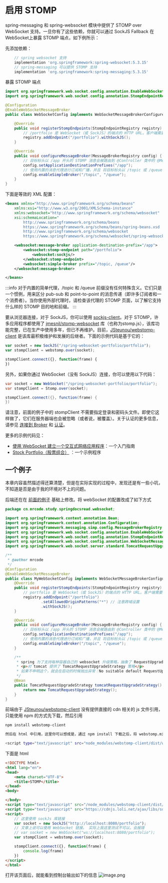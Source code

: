 # 启用 STOMP

spring-messaging 和 spring-websocket 模块中提供了 STOMP over WebSocket 支持。一旦你有了这些依赖，你就可以通过 SockJS Fallback 在WebSocket上暴露 STOMP 端点，如下例所示：

先添加依赖：

```groovy
    // spring websocket 支持
    implementation 'org.springframework:spring-websocket:5.3.15'
    // spring-messaging 可以提供 STOMP 支持
    implementation 'org.springframework:spring-messaging:5.3.15'
```
暴露 STOMP 端点
```java
import org.springframework.web.socket.config.annotation.EnableWebSocketMessageBroker;
import org.springframework.web.socket.config.annotation.StompEndpointRegistry;

@Configuration
@EnableWebSocketMessageBroker
public class WebSocketConfig implements WebSocketMessageBrokerConfigurer {

    @Override
    public void registerStompEndpoints(StompEndpointRegistry registry) {
        // /portfolio 是 WebSocket（或 SockJS）的端点的 HTTP URL。客户端需要连接以进行 WebSocket 握手。
        registry.addEndpoint("/portfolio").withSockJS();  
    }

    @Override
    public void configureMessageBroker(MessageBrokerRegistry config) {
        // 目标标头以 /app 开头的 STOMP 消息会被路由到 @Controller 类中的 @MessageMapping 方法。
        config.setApplicationDestinationPrefixes("/app"); 
        // 使用内置的消息代理进行订阅和广播，并且 将目标标头以 /topic 或 /queue 开头的消息路由到代理。
        config.enableSimpleBroker("/topic", "/queue"); 
    }
}
```
下面是等效的 XML 配置：
```xml
<beans xmlns="http://www.springframework.org/schema/beans"
    xmlns:xsi="http://www.w3.org/2001/XMLSchema-instance"
    xmlns:websocket="http://www.springframework.org/schema/websocket"
    xsi:schemaLocation="
        http://www.springframework.org/schema/beans
        https://www.springframework.org/schema/beans/spring-beans.xsd
        http://www.springframework.org/schema/websocket
        https://www.springframework.org/schema/websocket/spring-websocket.xsd">

    <websocket:message-broker application-destination-prefix="/app">
        <websocket:stomp-endpoint path="/portfolio">
            <websocket:sockjs/>
        </websocket:stomp-endpoint>
        <websocket:simple-broker prefix="/topic, /queue"/>
    </websocket:message-broker>

</beans>
```
:::info
对于内置的简单代理，/topic 和 /queue 前缀没有任何特殊含义。它们只是一个惯例，用来区分 pub-sub 和 point-to-point 的消息传递（即许多订阅者和一个消费者）。当你使用外部代理时，请检查该代理的 STOMP 页面，以了解它支持什么样的 STOMP 目的地和前缀。
:::

要从浏览器连接，对于 SockJS，你可以使用  [sockjs-client](https://github.com/sockjs/sockjs-client)。对于 STOMP，许多应用程序都使用了 [jmesnil/stomp-websocket](https://github.com/jmesnil/stomp-websocket) 库（也称为stomp.js），该库功能完整，已在生产中使用多年，但已不再维护。目前，[JSteunou/webstomp-client](https://github.com/JSteunou/webstomp-client) 是该库最积极维护和发展的后继者。下面的示例代码是基于它的：
```javascript
var socket = new SockJS("/spring-websocket-portfolio/portfolio");
var stompClient = webstomp.over(socket);

stompClient.connect({}, function(frame) {
})
```
另外，如果你通过 WebSocket（没有 SockJS）连接，你可以使用以下代码：
```java
var socket = new WebSocket("/spring-websocket-portfolio/portfolio");
var stompClient = Stomp.over(socket);

stompClient.connect({}, function(frame) {
})
```
请注意，前面的例子中的 stompClient 不需要指定登录和密码头文件。即使它这样做了，它们在服务器端也会被忽略（或者说，被覆盖）。关于认证的更多信息，请参见 [连接到 Broker](https://www.yuque.com/mrcode.cn/read-docs/vnnozw) 和 [认证](https://www.yuque.com/mrcode.cn/read-docs/zk1t3l)。

更多的示例代码见：

- [使用 WebSocket 建立一个交互式网络应用程序](https://spring.io/guides/gs/messaging-stomp-websocket/)：一个入门指南
- [Stock Portfolio（股票组合）](https://github.com/rstoyanchev/spring-websocket-portfolio) ：一个示例程序

## 一个例子

本章内容虽然描述得还算清楚，但是在实际实现的过程中，发现还是有一些小坑，不知道是否是由于我的环境对不上的问题。

后端还在在 [前面的例子](https://www.yuque.com/mrcode.cn/read-docs/qnsia9) 基础上修改。将 webSocket 的配置改成了如下方式
```java
package cn.mrcode.study.springdocsread.websocket;

import org.springframework.context.annotation.Bean;
import org.springframework.context.annotation.Configuration;
import org.springframework.messaging.simp.config.MessageBrokerRegistry;
import org.springframework.web.socket.config.annotation.EnableWebSocketMessageBroker;
import org.springframework.web.socket.config.annotation.StompEndpointRegistry;
import org.springframework.web.socket.config.annotation.WebSocketMessageBrokerConfigurer;
import org.springframework.web.socket.server.standard.TomcatRequestUpgradeStrategy;

/**
 * @author mrcode
 */
@Configuration
@EnableWebSocketMessageBroker
public class MyWebSocketConfig implements WebSocketMessageBrokerConfigurer {
    @Override
    public void registerStompEndpoints(StompEndpointRegistry registry) {
        // portfolio 是 WebSocket（或 SockJS）的端点的 HTTP URL。客户端需要连接以进行 WebSocket 握手。
        registry.addEndpoint("/portfolio")
                .setAllowedOriginPatterns("*") // 注意跨域设置
                .withSockJS();
    }

    @Override
    public void configureMessageBroker(MessageBrokerRegistry config) {
        // 目标标头以 /app 开头的 STOMP 消息会被路由到 @Controller 类中的 @MessageMapping 方法。
        config.setApplicationDestinationPrefixes("/app");
        // 使用内置的消息代理进行订阅和广播，并且 将目标标头以 /topic 或 /queue 开头的消息路由到代理。
        config.enableSimpleBroker("/topic", "/queue");
    }

    /**
     * spring 为了支持每种容器自己的 websocket 升级策略，抽象了 RequestUpgradeStrategy，
     * <p>对 tomcat 提供了 TomcatRequestUpgradeStrategy 策略</p>
     * 如果不申明这个，就会在启动的时候抛出异常：No suitable default RequestUpgradeStrategy found
     */
    @Bean
    public TomcatRequestUpgradeStrategy tomcatRequestUpgradeStrategy() {
        return new TomcatRequestUpgradeStrategy();
    }
}

```

前端由于 [JSteunou/webstomp-client](https://github.com/JSteunou/webstomp-client) 没有提供直接的 cdn 相关的 js 文件引用，只能使用 npm 的方式先下载，然后引用
```bash
npm install webstomp-client

然后在 html 中引用，这里你可以想成是，通过 npm install 下载之后，将 webstomp.min.js 拷贝到自己的项目中引用

<script type="text/javascript" src="node_modules/webstomp-client/dist/webstomp.min.js"></script>
```
下面是 html
```html
<!DOCTYPE html>
<html lang="en">
<head>
    <meta charset="UTF-8">
    <title>STOMP</title>
</head>
<body>

</body>
<script type="text/javascript" src="/node_modules/webstomp-client/dist/webstomp.min.js"></script>
<script type="text/javascript" src="https://cdnjs.loli.net/ajax/libs/sockjs-client/1.6.0/sockjs.js"></script>
<script>
    // 这里使用 sockJs 库链接
    var socket = new SockJS("http://localhost:8080/portfolio");
    // 文章上说可以使用 WebSocket 链接。 实际上我这里测试不可以，会报错
    // var socket = new WebSocket("ws://localhost:8080/portfolio");
    var stompClient = webstomp.over(socket);

    stompClient.connect({}, function(frame) {
        console.log(frame)
    })
</script>
</html>
```
打开该页面后，就能看到控制台输出如下的信息
![image.png](https://cdn.nlark.com/yuque/0/2022/png/651749/1651816407162-da3e9a2a-a594-49f0-84bc-1f3bd465e937.png#clientId=ud9ed24f6-38da-4&crop=0&crop=0&crop=1&crop=1&from=paste&height=766&id=u548a424f&margin=%5Bobject%20Object%5D&name=image.png&originHeight=766&originWidth=1072&originalType=binary&ratio=1&rotation=0&showTitle=false&size=76912&status=done&style=none&taskId=ue66621fb-7b1a-4b7f-8de7-891704a96a9&title=&width=1072)
